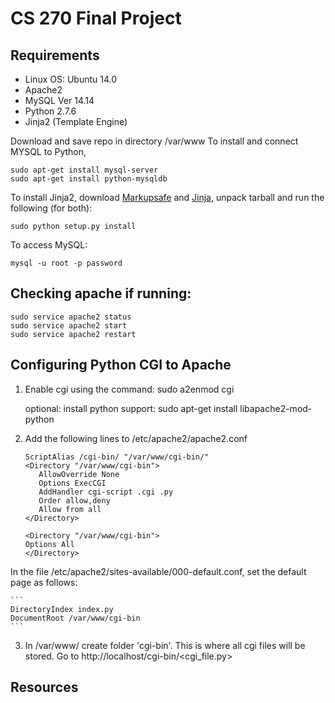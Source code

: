# CS 270 Final Project
## Requirements
* Linux OS: Ubuntu 14.0
* Apache2 
* MySQL Ver 14.14 
* Python 2.7.6
* Jinja2 (Template Engine)

Download and save repo in directory /var/www
To install and connect MYSQL to Python,

	sudo apt-get install mysql-server
	sudo apt-get install python-mysqldb

To install Jinja2, download [Markupsafe](https://pypi.python.org/pypi/MarkupSafe) and [Jinja](https://pypi.python.org/pypi/Jinja2), unpack tarball and run the following (for both):

	sudo python setup.py install

To access MySQL: 

	mysql -u root -p password

## Checking apache if running:

	sudo service apache2 status
	sudo service apache2 start
	sudo service apache2 restart

## Configuring Python CGI to Apache  

1. Enable cgi using the command: sudo a2enmod cgi
	
	optional: install python support: 
		sudo apt-get install libapache2-mod-python

2. Add the following lines to /etc/apache2/apache2.conf
	
	```
	ScriptAlias /cgi-bin/ "/var/www/cgi-bin/"
	<Directory "/var/www/cgi-bin">
	   AllowOverride None
	   Options ExecCGI
	   AddHandler cgi-script .cgi .py
	   Order allow,deny
	   Allow from all
	</Directory>

	<Directory "/var/www/cgi-bin">
	Options All
	</Directory>
	```

In the file /etc/apache2/sites-available/000-default.conf, set the default page as follows:
	
	```
	DirectoryIndex index.py
	DocumentRoot /var/www/cgi-bin
	```

3. In  /var/www/ create folder 'cgi-bin'. This is where all cgi files will be stored. 
Go to http://localhost/cgi-bin/<cgi_file.py>

## Resources

